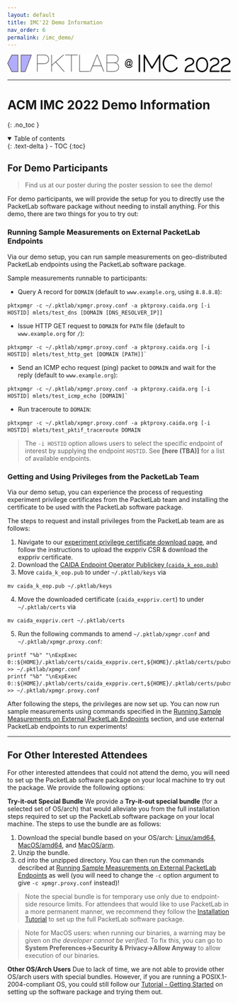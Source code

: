 ```yaml
---
layout: default
title: IMC'22 Demo Information
nav_order: 6
permalink: /imc_demo/
---
```


![PKTLAB_at_IMC](/assets/images/pktlab_logo_at_imc.png)

---

# ACM IMC 2022 Demo Information
{: .no_toc }

<details open markdown="block">
  <summary>
    Table of contents
  </summary>
  {: .text-delta }
- TOC
{:toc}
</details>

## For Demo Participants
> Find us at our poster during the poster session to see the demo!

For demo participants, we will provide the setup for you to directly use the PacketLab software package without needing to install anything. For this demo, there are two things for you to try out:

### Running Sample Measurements on External PacketLab Endpoints
Via our demo setup, you can run sample measurements on geo-distributed PacketLab endpoints using the PacketLab software package.

Sample measurements runnable to participants:
- Query A record for `DOMAIN` (default to `www.example.org`, using `8.8.8.8`):
```
pktxpmgr -c ~/.pktlab/xpmgr.proxy.conf -a pktproxy.caida.org [-i HOSTID] mlets/test_dns [DOMAIN [DNS_RESOLVER_IP]]
```
- Issue HTTP GET request to `DOMAIN` for `PATH` file (default to `www.example.org` for `/`):
```
pktxpmgr -c ~/.pktlab/xpmgr.proxy.conf -a pktproxy.caida.org [-i HOSTID] mlets/test_http_get [DOMAIN [PATH]]`
```
- Send an ICMP echo request (ping) packet to `DOMAIN` and wait for the reply (default to `www.example.org`):
```
pktxpmgr -c ~/.pktlab/xpmgr.proxy.conf -a pktproxy.caida.org [-i HOSTID] mlets/test_icmp_echo [DOMAIN]`
```
- Run traceroute to `DOMAIN`:
```
pktxpmgr -c ~/.pktlab/xpmgr.proxy.conf -a pktproxy.caida.org [-i HOSTID] mlets/test_pktif_traceroute DOMAIN
```

> The `-i HOSTID` option allows users to select the specific endpoint of interest by supplying the endpoint `HOSTID`. See **[here (TBA)]** for a list of available endpoints.

### Getting and Using Privileges from the PacketLab Team
Via our demo setup, you can experience the process of requesting experiment privilege certificates from the PacketLab team and installing the certificate to be used with the PacketLab software package.

The steps to request and install privileges from the PacketLab team are as follows:
1. Navigate to our [experiment privilege certificate download page](http://riverrun.sprai.org:5000/), and follow the instructions to upload the exppriv CSR & download the exppriv certificate.
2. Download the [CAIDA Endpoint Operator Publickey (`caida_k_eop.pub`)](/assets/caida_k_eop.pub)
3. Move `caida_k_eop.pub` to under `~/.pktlab/keys` via
```
mv caida_k_eop.pub ~/.pktlab/keys
```
4. Move the downloaded certificate (`caida_exppriv.cert`) to under `~/.pktlab/certs` via
```
mv caida_exppriv.cert ~/.pktlab/certs
```
5. Run the following commands to amend `~/.pktlab/xpmgr.conf` and `~/.pktlab/xpmgr.proxy.conf`:
```
printf "%b" "\nExpExec 0::${HOME}/.pktlab/certs/caida_exppriv.cert,${HOME}/.pktlab/certs/pubcmd_exper_xc.cert:${HOME}/.pktlab/keys/caida_k_eop.pub::\n" >> ~/.pktlab/xpmgr.conf
printf "%b" "\nExpExec 0::${HOME}/.pktlab/certs/caida_exppriv.cert,${HOME}/.pktlab/certs/pubcmd_exper_xc.cert:${HOME}/.pktlab/keys/caida_k_eop.pub::\n" >> ~/.pktlab/xpmgr.proxy.conf
```

After following the steps, the privileges are now set up. You can now run sample measurements using commands specified in the [Running Sample Measurements on External PacketLab Endpoints](#running-sample-measurements-on-external-packetlab-endpoints) section, and use external PacketLab endpoints to run experiments!

---
## For Other Interested Attendees
For other interested attendees that could not attend the demo, you will need to set up the PacketLab software package on your local machine to try out the package. We provide the following options:

**Try-it-out Special Bundle** We provide a **Try-it-out special bundle** (for a selected set of OS/arch) that would alleviate you from the full installation steps required to set up the PacketLab software package on your local machine. The steps to use the bundle are as follows:
1. Download the special bundle based on your OS/arch: [Linux/amd64](https://packetlab.web.illinois.edu/release/special_bundle/pktlab-special.linux.amd64.zip), [MacOS/amd64](LINK), and [MacOS/arm](https://packetlab.web.illinois.edu/release/special_bundle/pktlab-special.macos.arm.zip).
2. Unzip the bundle.
3. cd into the unzipped directory.
You can then run the commands described at [Running Sample Measurements on External PacketLab Endpoints](#running-sample-measurements-on-external-packetlab-endpoints) as well (you will need to change the `-c` option argument to give `-c xpmgr.proxy.conf` instead)!

> Note the special bundle is for temporary use only due to endpoint-side resource limits. For attendees that would like to use PacketLab in a more permanent manner, we recommend they follow the [Installation Tutorial](/tutorial/installation) to set up the full PacketLab software package.

> Note for MacOS users: when running our binaries, a warning may be given on *the developer cannot be verified*. To fix this, you can go to **System Preferences->Security & Privacy->Allow Anyway** to allow execution of our binaries.

**Other OS/Arch Users** Due to lack of time, we are not able to provide other OS/arch users with special bundles. However, if you are running a POSIX.1-2004-compliant OS, you could still follow our [Tutorial - Getting Started](/tutorial#getting-started) on setting up the software package and trying them out.